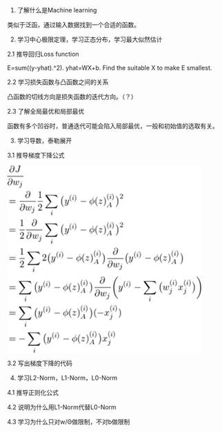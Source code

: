 1. 了解什么是Machine learning

类似于泛函，通过输入数据找到一个合适的函数。



2. 学习中心极限定理，学习正态分布，学习最大似然估计

2.1 推导回归Loss function

E=sum((y-yhat).^2). yhat=WX+b. Find the suitable X to make E smallest.


2.2 学习损失函数与凸函数之间的关系

凸函数的切线方向是损失函数的迭代方向。（？）

2.3 了解全局最优和局部最优

函数有多个凹谷时，普通迭代可能会陷入局部最优，一般和初始值的选取有关。

3. 学习导数，泰勒展开

3.1 推导梯度下降公式

<img align="center" src="figs/GradientDescent.png" width="450" alt="sota">

3.2 写出梯度下降的代码


4. 学习L2-Norm，L1-Norm，L0-Norm

4.1 推导正则化公式


4.2 说明为什么用L1-Norm代替L0-Norm


4.3 学习为什么只对w/Θ做限制，不对b做限制

